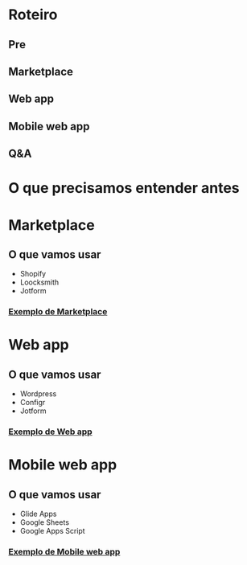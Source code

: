 # Roteiro
## Pre
## Marketplace
## Web app
## Mobile web app
## Q&A

# O que precisamos entender antes 

# Marketplace

## O que vamos usar
  - Shopify
  - Loocksmith
  - Jotform
  
### [Exemplo de Marketplace](https://zeeplo.com) 

# Web app

## O que vamos usar
  - Wordpress
  - Configr
  - Jotform
  
### [Exemplo de Web app](https://flowins.me) 

# Mobile web app

## O que vamos usar
  - Glide Apps
  - Google Sheets
  - Google Apps Script
  
### [Exemplo de Mobile web app](https://lgbe.universidadeagora.com/app) 
